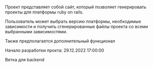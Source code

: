 Проект представляет собой сайт, который позволяет генерировать проекты для платформы ruby on rails.

Пользователь может выбрать версию платформы, необходимые зависимости и получить сгенерированные файлы проекта со всеми выбранными зависимостями.

Также предполагается дополнительный функционал

Начало разработки прокта: 29.12.2022 17:00:00

Ветка для backend